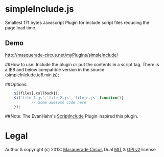 simpleInclude.js
=================

Smallest 171 bytes Javascript Plugin for include script files reducing the page load time.

## Demo
http://masquerade-circus.net/myPlugins/simpleInclude/

##How to use:
Include the plugin or put the contents in a script tag.
There is a IE8 and below compatible version in the source (simpleInlclude.ie8.min.js);
				
##Options:
```javascript
	$i(files[,callback]); 
	$i('file_1.js','file_2.js','file_n.js',function(){ 
			// Some awesome code here 
	});
```

##Note:
The EvanHahn's [ScriptInclude](https://github.com/EvanHahn/ScriptInclude) Plugin inspired this plugin.

# Legal

Author & copyright (c) 2013: [Masquerade Circus](http://masquerade-circus.net)
Dual [MIT](http://opensource.org/licenses/MIT) & [GPLv2](http://opensource.org/licenses/GPL-2.0) license

